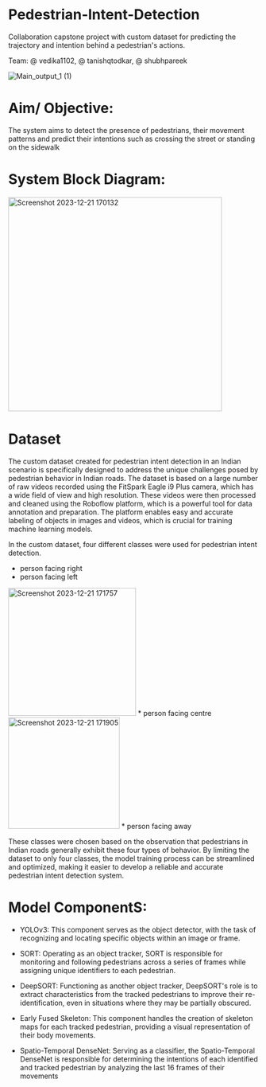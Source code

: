 # Pedestrian-Intent-Detection

Collaboration capstone project with custom dataset for predicting the trajectory and intention behind a pedestrian's actions.

Team: @ vedika1102, @ tanishqtodkar, @ shubhpareek


  ![Main_output_1 (1)](https://github.com/Vedika1102/Pedestrian-Intent-Detection/assets/88620694/3238a5c9-81f2-479e-8726-b079e7b0137c)


# Aim/ Objective:

The system aims to detect the presence of pedestrians, their movement patterns and predict their intentions such as crossing the street or standing on the sidewalk

# System Block Diagram:
<img width="430" alt="Screenshot 2023-12-21 170132" src="https://github.com/Vedika1102/Pedestrian-Intent-Detection/assets/88620694/d1d55410-22ca-4d95-ac67-937c0fa8a6d2">


# Dataset

The custom dataset created for pedestrian intent detection in an Indian scenario is specifically designed to address the unique challenges posed by pedestrian
behavior in Indian roads. The dataset is based on a large number of raw videos recorded using the FitSpark Eagle i9 Plus camera, which has a wide field of view and high resolution. These videos were then processed and cleaned using the Roboflow platform, which is a powerful tool for data annotation and preparation. The platform enables easy and accurate labeling of objects in images and videos, which is crucial for training machine learning models.

In the custom dataset, four different classes were used for pedestrian intent detection. 

* person facing right
* person facing left
<img width="257" alt="Screenshot 2023-12-21 171757" src="https://github.com/Vedika1102/Pedestrian-Intent-Detection/assets/88620694/4a5899f7-a57a-4834-886a-278488f07f94">
* person facing centre
<img width="224" alt="Screenshot 2023-12-21 171905" src="https://github.com/Vedika1102/Pedestrian-Intent-Detection/assets/88620694/adccccef-23cc-430b-a684-0416cda98126">
* person facing away

These classes were chosen based on the observation that pedestrians in Indian roads generally exhibit these four types of behavior. By limiting the dataset to only four classes, the model training process can be streamlined and optimized, making it easier to develop a reliable and accurate pedestrian intent detection system.

# Model ComponentS:

* YOLOv3: This component serves as the object detector, with the task of recognizing and locating specific objects within an image or frame.

* SORT: Operating as an object tracker, SORT is responsible for monitoring and following pedestrians across a series of frames while assigning unique identifiers to each pedestrian.

* DeepSORT: Functioning as another object tracker, DeepSORT's role is to extract characteristics from the tracked pedestrians to improve their re-identification, even in situations where they may be partially obscured.

* Early Fused Skeleton: This component handles the creation of skeleton maps for each tracked pedestrian, providing a visual representation of their body movements.

* Spatio-Temporal DenseNet: Serving as a classifier, the Spatio-Temporal DenseNet is responsible for determining the intentions of each identified and tracked pedestrian by analyzing the last 16 frames of their movements

